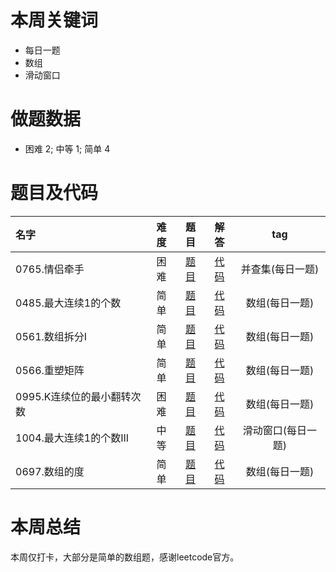 <!--
 * @Description: 
 * @Autor: Au3C2
 * @Date: 2021-01-11 14:55:49
 * @LastEditors: Au3C2
 * @LastEditTime: 2021-02-21 13:20:13
-->
# 本周关键词

* 每日一题
* 数组
* 滑动窗口

# 做题数据

* 困难 2; 中等 1; 简单 4

# 题目及代码

|名字|难度|题目|解答|tag|
|:-|:-:|:-:|:-:|:-:|
|0765.情侣牵手|困难|[题目](https://leetcode-cn.com/problems/couples-holding-hands/)|[代码](../Code/202102第3周/0765.情侣牵手.md)|并查集(每日一题)
|0485.最大连续1的个数|简单|[题目](https://leetcode-cn.com/problems/max-consecutive-ones/)|[代码](../Code/202102第3周/0485.最大连续1的个数.md)|数组(每日一题)
|0561.数组拆分I|简单|[题目](https://leetcode-cn.com/problems/array-partition-i/)|[代码](../Code/202102第3周/0561.数组拆分I.md)|数组(每日一题)
|0566.重塑矩阵|简单|[题目](https://leetcode-cn.com/submissions/detail/146201623/)|[代码](../Code/202102第3周/0566.重塑矩阵.md)|数组(每日一题)
|0995.K连续位的最小翻转次数|困难|[题目](https://leetcode-cn.com/problems/minimum-number-of-k-consecutive-bit-flips/)|[代码](../Code/202102第3周/0995.K连续位的最小翻转次数.md)|数组(每日一题)
|1004.最大连续1的个数III|中等|[题目](https://leetcode-cn.com/problems/max-consecutive-ones-iii/)|[代码](../Code/202102第3周/1004.最大连续1的个数III.md)|滑动窗口(每日一题)
|0697.数组的度|简单|[题目](https://leetcode-cn.com/problems/degree-of-an-array/)|[代码](../Code/202102第3周/0697.数组的度.md)|数组(每日一题)


# 本周总结
本周仅打卡，大部分是简单的数组题，感谢leetcode官方。